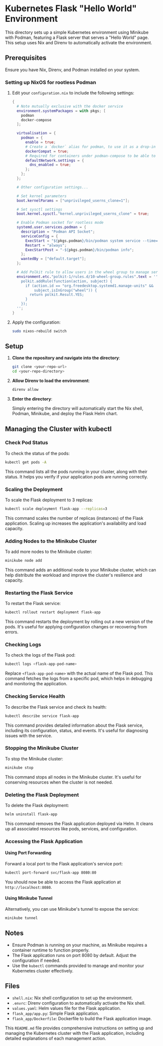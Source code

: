 
# Kubernetes Flask "Hello World" Environment

This directory sets up a simple Kubernetes environment using Minikube with Podman, featuring a Flask server that serves a "Hello World" page. This setup uses Nix and Direnv to automatically activate the environment.

## Prerequisites

Ensure you have Nix, Direnv, and Podman installed on your system.

### Setting up NixOS for rootless Podman

1. Edit your `configuration.nix` to include the following settings:

   ```nix
   {
     # Note mutually exclusive with the docker service
     environment.systemPackages = with pkgs; [
       podman
       docker-compose
     ];

     virtualisation = {
       podman = {
         enable = true;
         # Create a `docker` alias for podman, to use it as a drop-in replacement
         dockerCompat = true;
         # Required for containers under podman-compose to be able to talk to each other.
         defaultNetwork.settings = {
           dns_enabled = true;
         };
       };
     };

     # Other configuration settings...

     # Set kernel parameters
     boot.kernelParams = ["unprivileged_userns_clone=1"];

     # Set sysctl settings
     boot.kernel.sysctl."kernel.unprivileged_userns_clone" = true;

     # Enable Podman socket for rootless mode
     systemd.user.services.podman = {
       description = "Podman API Socket";
       serviceConfig = {
         ExecStart = "${pkgs.podman}/bin/podman system service --time=0";
         Restart = "always";
         ExecStartPost = "-${pkgs.podman}/bin/podman info";
       };
       wantedBy = ["default.target"];
     };

     # Add Polkit rule to allow users in the wheel group to manage services
     environment.etc."polkit-1/rules.d/10-wheel-group.rules".text = ''
       polkit.addRule(function(action, subject) {
         if (action.id == "org.freedesktop.systemd1.manage-units" &&
             subject.isInGroup("wheel")) {
           return polkit.Result.YES;
         }
       });
     '';
   }
   ```

2. Apply the configuration:

   ```sh
   sudo nixos-rebuild switch
   ```

## Setup

1. **Clone the repository and navigate into the directory**:

   ```sh
   git clone <your-repo-url>
   cd <your-repo-directory>
   ```

2. **Allow Direnv to load the environment**:

   ```sh
   direnv allow
   ```

3. **Enter the directory**:

   Simply entering the directory will automatically start the Nix shell, Podman, Minikube, and deploy the Flask Helm chart.

## Managing the Cluster with kubectl

### Check Pod Status

To check the status of the pods:

```sh
kubectl get pods -A
```

This command lists all the pods running in your cluster, along with their status. It helps you verify if your application pods are running correctly.

### Scaling the Deployment

To scale the Flask deployment to 3 replicas:

```sh
kubectl scale deployment flask-app --replicas=3
```

This command scales the number of replicas (instances) of the Flask application. Scaling up increases the application's availability and load capacity.

### Adding Nodes to the Minikube Cluster

To add more nodes to the Minikube cluster:

```sh
minikube node add
```

This command adds an additional node to your Minikube cluster, which can help distribute the workload and improve the cluster's resilience and capacity.

### Restarting the Flask Service

To restart the Flask service:

```sh
kubectl rollout restart deployment flask-app
```

This command restarts the deployment by rolling out a new version of the pods. It's useful for applying configuration changes or recovering from errors.

### Checking Logs

To check the logs of the Flask pod:

```sh
kubectl logs <flask-app-pod-name>
```

Replace `<flask-app-pod-name>` with the actual name of the Flask pod. This command fetches the logs from a specific pod, which helps in debugging and monitoring the application.

### Checking Service Health

To describe the Flask service and check its health:

```sh
kubectl describe service flask-app
```

This command provides detailed information about the Flask service, including its configuration, status, and events. It's useful for diagnosing issues with the service.

### Stopping the Minikube Cluster

To stop the Minikube cluster:

```sh
minikube stop
```

This command stops all nodes in the Minikube cluster. It's useful for conserving resources when the cluster is not needed.

### Deleting the Flask Deployment

To delete the Flask deployment:

```sh
helm uninstall flask-app
```

This command removes the Flask application deployed via Helm. It cleans up all associated resources like pods, services, and configuration.

### Accessing the Flask Application

#### Using Port Forwarding

Forward a local port to the Flask application's service port:

```sh
kubectl port-forward svc/flask-app 8080:80
```

You should now be able to access the Flask application at `http://localhost:8080`.

#### Using Minikube Tunnel

Alternatively, you can use Minikube's tunnel to expose the service:

```sh
minikube tunnel
```

## Notes

- Ensure Podman is running on your machine, as Minikube requires a container runtime to function properly.
- The Flask application runs on port 8080 by default. Adjust the configuration if needed.
- Use the `kubectl` commands provided to manage and monitor your Kubernetes cluster effectively.

## Files

- `shell.nix`: Nix shell configuration to set up the environment.
- `.envrc`: Direnv configuration to automatically activate the Nix shell.
- `values.yaml`: Helm values file for the Flask application.
- `flask_app/app.py`: Simple Flask application.
- `flask_app/Dockerfile`: Dockerfile to build the Flask application image.

This `README.md` file provides comprehensive instructions on setting up and managing the Kubernetes cluster with the Flask application, including detailed explanations of each management action.
